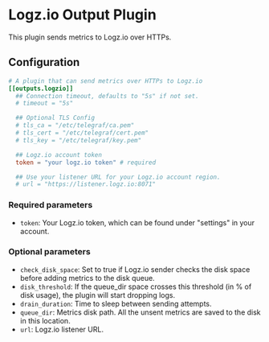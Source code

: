 # Logz.io Output Plugin

This plugin sends metrics to Logz.io over HTTPs.

## Configuration

```toml @sample.conf
# A plugin that can send metrics over HTTPs to Logz.io
[[outputs.logzio]]
  ## Connection timeout, defaults to "5s" if not set.
  # timeout = "5s"

  ## Optional TLS Config
  # tls_ca = "/etc/telegraf/ca.pem"
  # tls_cert = "/etc/telegraf/cert.pem"
  # tls_key = "/etc/telegraf/key.pem"

  ## Logz.io account token
  token = "your logz.io token" # required

  ## Use your listener URL for your Logz.io account region.
  # url = "https://listener.logz.io:8071"
```

### Required parameters

* `token`: Your Logz.io token, which can be found under "settings" in your account.

### Optional parameters

* `check_disk_space`: Set to true if Logz.io sender checks the disk space before adding metrics to the disk queue.
* `disk_threshold`: If the queue_dir space crosses this threshold (in % of disk usage), the plugin will start dropping logs.
* `drain_duration`: Time to sleep between sending attempts.
* `queue_dir`: Metrics disk path. All the unsent metrics are saved to the disk in this location.
* `url`: Logz.io listener URL.
